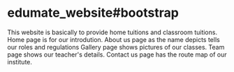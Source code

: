 # edumate_website#bootstrap
This website is basically to provide home tuitions and classroom tuitions.
Home page is for our introdution.
About us page as the name depicts tells our roles and regulations
Gallery page shows pictures of our classes.
Team page shows our teacher's details.
Contact us page has the route map of our institute.

